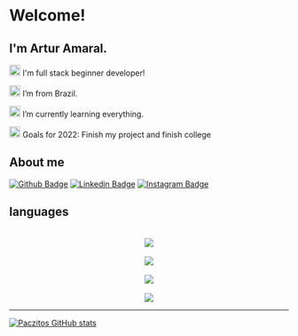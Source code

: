 # Welcome!

 

## I'm Artur Amaral.



<img src=https://github.com/TheDudeThatCode/TheDudeThatCode/blob/master/Assets/Developer.gif width="20">  I'm full stack beginner developer!

<img src=https://github.com/TheDudeThatCode/TheDudeThatCode/blob/master/Assets/Earth.gif width="20">  I’m from Brazil.

<img src=https://i.pinimg.com/originals/f5/a3/d8/f5a3d8e16677642b38608ca7b50de547.gif width="20"> I’m currently learning everything.

<img src=https://acegif.com/wp-content/gifs/race-flag-6.gif width="20"> Goals for 2022: Finish my project and finish college

 

## About me

[![Github Badge](https://img.shields.io/badge/GitHub-100000?style=for-the-badge&logo=github&logoColor=white&link)](https://github.com/Paczitos)
[![Linkedin Badge](https://img.shields.io/badge/LinkedIn-0077B5?style=for-the-badge&logo=linkedin&logoColor=white&link)](https://www.linkedin.com/in/artur-amaral-47050847/)
[![Instagram Badge](https://img.shields.io/badge/Instagram-E4405F?style=for-the-badge&logo=instagram&logoColor=white&link)](https://www.instagram.com/amaralstz/)

## languages
<p align="center"><br>
 <a href="https://github.com/paczitos">
  <img src="https://skillicons.dev/icons?i=cs,cpp,js,ts,php,html,css" /><br><br>
  <img src="https://skillicons.dev/icons?i=arduino,postgres,postman,github,git" /><br><br>
  <img src="https://skillicons.dev/icons?i=nodejs,react,next" /><br><br>
  <img src="https://skillicons.dev/icons?i=jest" />
  </a>
</p>

----------------------------------------------------------------------------------

[![Paczitos GitHub stats](https://github-readme-stats.vercel.app/api?username=Paczitos)](https://github.com/Paczitos/github-readme-stats)
